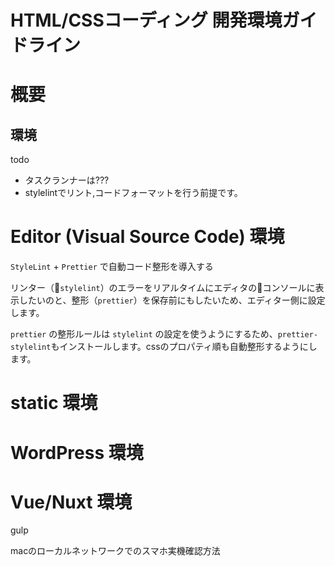 # **HTML/CSSコーディング 開発環境ガイドライン**

# 概要


## 環境

todo
* タスクランナーは???
* stylelintでリント,コードフォーマットを行う前提です。


# Editor (Visual Source Code) 環境

`StyleLint` + `Prettier` で自動コード整形を導入する

リンター（`stylelint`）のエラーをリアルタイムにエディタのコンソールに表示したいのと、整形（`prettier`）を保存前にもしたいため、エディター側に設定します。

`prettier` の整形ルールは `stylelint` の設定を使うようにするため、`prettier-stylelint`もインストールします。cssのプロパティ順も自動整形するようにします。


# static 環境
# WordPress 環境
# Vue/Nuxt 環境

gulp

macのローカルネットワークでのスマホ実機確認方法